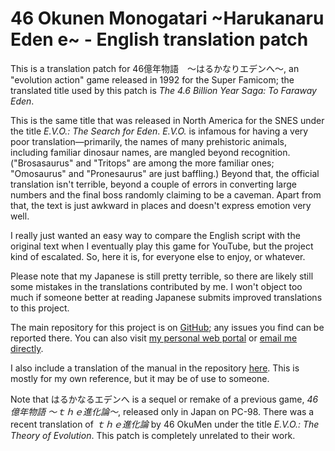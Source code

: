 # 46 Okunen Monogatari \~Harukanaru Eden e\~ - English translation patch

This is a translation patch for 46億年物語　～はるかなりエデンへ～, an "evolution action"
game released in 1992 for the Super Famicom; the translated title used by this
patch is *The 4.6 Billion Year Saga: To Faraway Eden*. 

This is the same title that was released in North America for the SNES under the
title *E.V.O.: The Search for Eden*. *E.V.O.* is infamous for having a very poor
translation—primarily, the names of many prehistoric animals, including familiar
dinosaur names, are mangled beyond recognition. ("Brosasaurus" and "Tritops"
are among the more familiar ones; "Omosaurus" and "Pronesaurus" are just
baffling.) Beyond that, the official translation isn't terrible, beyond a couple
of errors in converting large numbers and the final boss randomly claiming to
be a caveman. Apart from that, the text is just awkward in places and doesn't
express emotion very well.

I really just wanted an easy way to compare the English script with the original
text when I eventually play this game for YouTube, but the project kind of
escalated. So, here it is, for everyone else to enjoy, or whatever.

Please note that my Japanese is still pretty terrible, so there are likely still
some mistakes in the translations contributed by me. I won't object too much
if someone better at reading Japanese submits improved translations to this
project.

The main repository for this project is on
 [GitHub](https://github.com/nleseul/46bys_eden); any issues you find can be
reported there. You can also visit [my personal web
portal](http://nleseul.this-life.us/) or [email me
directly](mailto:nleseul@this-life.us).

I also include a translation of the manual in the repository
[here](https://github.com/nleseul/46bys_eden/blob/master/doc/manual_translation.txt).
This is mostly for my own reference, but it may be of use to someone.

Note that はるかなるエデンへ is a sequel or remake of a previous game, *46億年物語
～ｔｈｅ進化論～*, released only in Japan on PC-98. There was a recent translation of
*ｔｈｅ進化論* by 46 OkuMen under the title *E.V.O.: The Theory of Evolution*. This
patch is completely unrelated to their work.